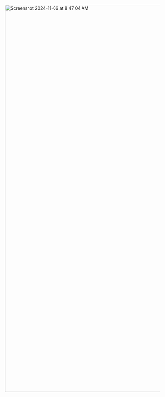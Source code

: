 <img width="1258" alt="Screenshot 2024-11-06 at 8 47 04 AM" src="https://github.com/user-attachments/assets/f7839003-daa4-4ff5-8a1e-916a01757561">
